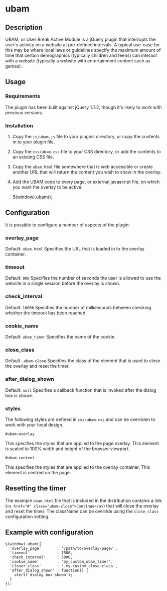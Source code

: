 # <a name="title"></a> ubam

## <a name="description"></a> Description

UBAM, or User Break Active Module is a jQuery plugin that interrupts the user's activity on a website at pre-defined intervals. A typical use-case for this may be where local laws or guidelines specify the maximum amount of time that certain demographics (typically children and teens) can interact with a website (typically a website with entertainment content such as games).

## <a name="usage"></a> Usage

### <a name="requirements"></a> Requirements

The plugin has been built against jQuery 1.7.2, though it's likely to work with previous versions.

### <a name="requirements"></a> Installation

1. Copy the `js/ubam.js` file to your plugins directory, or copy the contents in to your plugin file.

2. Copy the `css/ubam.css` file to your CSS directory, or add the contents to an existing CSS file.

3. Copy the `ubam.html` file somewhere that is web accessible or create another URL that will return the content you wish to show in the overlay.

4. Add the UBAM code to every page, or external javascript file, on which you want the overlay to be active:

    $(window).ubam();

## <a name="configuration"></a> Configuration

It is possible to configure a number of aspects of the plugin:

### overlay_page

Default: `ubam.html`
Specifies the URL that is loaded in to the overlay container.

### timeout

Default: `900`
Specifies the number of seconds the user is allowed to use the website in a single session before the overlay is shown.

### check_interval

Default: `10000`
Specifies the number of milliseconds between checking whether the timeout has been reached.

###  cookie_name

Default: `ubam_timer`
Specifies the name of the cookie.

### close_class

Default `.ubam-close`
Specifies the class of the element that is used to close the overlay and reset the timer.

### after_dialog_shown

Default: `null`
Specifies a callback function that is invoked after the dialog box is shown.

### styles
The following styles are defined in `css/ubam.css` and can be overriden to work with your local design.

    #ubam-overlay

This specifies the styles that are applied to the page overlay. This element is scaled to 100% width and height of the browser viewport.

    #ubam-content

This specifies the styles that are applied to the overlay container. This element is centred on the page.

## Resetting the timer
The example `ubam.html` file that is included in the distribution contains a link (`<a href="#" class="ubam-close">Continue</a>`) that will close the overlay and reset the timer. The className can be override using the `close_class` configuration setting.

## <a name="example-config"></a> Example with configuration

    $(window).ubam({
      'overlay_page'       : '/path/to/overlay-page/',
      'timeout'            : 1500,
      'check_interval'     : 5000,
      'cookie_name'        : 'my_custom_ubam_timer',
      'closer_class'       : '.my-custom-close-class',
      'after_dialog_shown' : function() {
      	alert('dialog box shown');
      }
    });